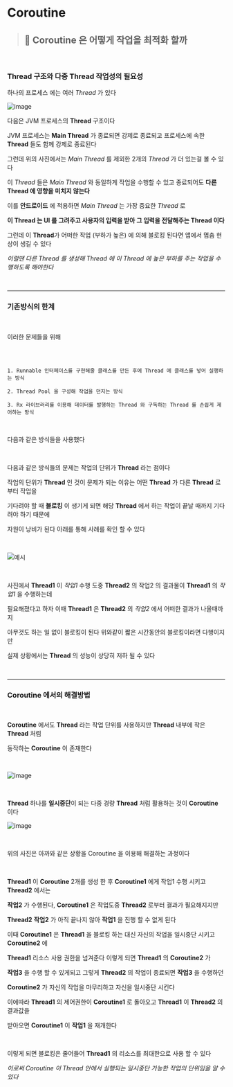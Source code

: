 # Coroutine

>## 🤔 **Coroutine 은 어떻게 작업을 최적화 할까**

<br>

### **Thread 구조와 다중 Thread 작업성의 필요성**

하나의 프로세스 에는 여러 *Thread* 가 있다

![image](https://cdn.discordapp.com/attachments/892277737266499614/960679403988344912/unknown.png)

다음은 JVM 프로세스의 **Thread** 구조이다

JVM 프로세스는 **Main Thread** 가 종료되면 강제로 종료되고 프로세스에 속한 **Thread** 들도 함께 강제로 종료된다

그런데 위의 사진에서는 *Main Thread* 를 제외한 2개의 *Thread* 가 더 있는걸 볼 수 있다

이 *Thread* 들은 *Main Thread* 와 동일하게 작업을 수행할 수 있고 종료되어도 **다른 Thread 에 영향을 미치지 않는다**

이를 **안드로이드** 에 적용하면 *Main Thread* 는 가장 중요한 *Thread* 로 

**이 Thread 는 UI 를 그려주고 사용자의 입력을 받아 그 입력을 전달해주는 Thread 이다**

그런데 이 **Thread**가 어떠한 작업 (부하가 높은) 에 의해 블로킹 된다면 앱에서 멈춤 현상이 생길 수 있다 

*이럴땐 다른 Thread 를 생성해 Thread 에 이 Thread 에 높은 부하를 주는 작업을 수행하도록 해야한다*

<br>

---

### **기존방식의 한계**

<br>

이러한 문제들을 위해 

<br>

```

1. Runnable 인터페이스를 구현해줄 클래스를 만든 후에 Thread 에 클래스를 넣어 실행하는 방식

2. Thread Pool 을 구성해 작업을 던지는 방식

3. Rx 라이브러리를 이용해 데이터를 발행하는 Thread 와 구독하는 Thread 를 손쉽게 제어하는 방식

```

<br>

다음과 같은 방식들을 사용했다

<br>

다음과 같은 방식들의 문제는 작업의 단위가 **Thread** 라는 점이다

작업의 단위가 **Thread** 인 것이 문제가 되는 이유는 어떤 **Thread** 가 다른 **Thread** 로 부터 작업을

 기다려야 할 때 **블로킹** 이 생기게 되면 해당 **Thread** 에서 하는 작업이 끝날 때까지
 기다려야 하기 때문에
 
  자원이 낭비가 된다 아래를 통해 사례를 확인 할 수 있다

  <br>

![예시](https://cdn.discordapp.com/attachments/892277737266499614/960776128899993640/unknown.png)

<br>

사진에서 **Thread1** 이 *작업1* 수행 도중 **Thread2** 의 작업2 의 결과물이 **Thread1** 의 *작업1* 을 수행하는데

필요해졌다고 하자 이때 **Thread1** 은 **Thread2** 의 *작업2* 에서 어떠한 결과가 나올때까지

아무것도 하는 일 없이 블로킹이 된다 위와같이 짧은 시간동안의 블로킹이라면 다행이지만

실제 상황에서는 **Thread** 의 성능이 상당히 저하 될 수 있다

<br>

---

### **Coroutine 에서의 해결방법**

<br>

**Coroutine** 에서도 **Thread** 라는 작업 단위를 사용하지만 **Thread** 내부에 작은 **Thread** 처럼

 동작하는 **Coroutine** 이 존재한다
 
<br>

  ![image](https://cdn.discordapp.com/attachments/892277737266499614/960781630975406110/unknown.png)

  <br>

  **Thread** 하나를 **일시중단**이 되는 다중 경량 **Thread** 처럼 활용하는 것이 **Coroutine** 이다

![image](https://cdn.discordapp.com/attachments/892277737266499614/960783008753934366/unknown.png)

<br>

위의 사진은 아까와 같은 상황을 Coroutine 을 이용해 해결하는 과정이다

<br>

**Thread1** 이 **Coroutine** 2개를 생성 한 후 **Coroutine1** 에게 작업1 수행 시키고 **Thread2** 에서는 

**작업2** 가 수행된다, **Coroutine1** 은 작업도중 **Thread2** 로부터 결과가 필요해지지만

 **Thread2** **작업2** 가 아직 끝나지 않아 **작업1** 을 진행 할 수 없게 된다

이때 **Coroutine1** 은 **Thread1** 을 블로킹 하는 대신 자신의 작업을 일시중단 시키고 **Coroutine2** 에 

**Thread1** 리소스 사용 권한을 넘겨준다 이렇게 되면 **Thread1** 의 **Coroutine2** 가 

**작업3** 을 수행 할 수 있게되고 그렇게 **Thread2** 의 작업이 종료되면 **작업3** 을 수행하던

 **Coroutine2** 가 자신의 작업을 마무리하고 자신을 일시중단 시킨다

 이에따라 **Thread1** 의 제어권한이 **Coroutine1** 로 돌아오고 **Thread1** 이 **Thread2** 의 결과값을 

 받아오면 **Coroutine1** 이 **작업1** 을 재개한다

 <br>

이렇게 되면 블로킹은 줄어들어 **Thread1** 의 리소스를 최대한으로 사용 할 수 있다

*이로써 Coroutine 이 Thread 안에서 실행되는 일시중단 가능한 작업의 단위임을 알 수 있다*











